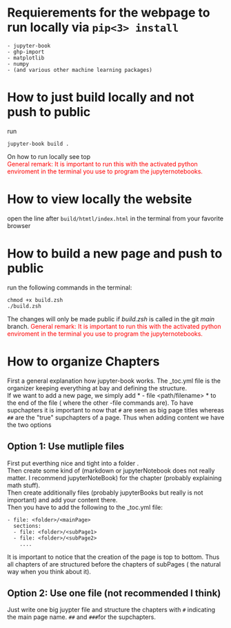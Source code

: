 # Requierements for the webpage to run locally via `pip<3> install`
    - jupyter-book
    - ghp-import
    - matplotlib
    - numpy
    - (and various other machine learning packages)

# How to just build locally and not push to public
run 
```
jupyter-book build .
```

On how to run locally see top \
<span style="color: red">
General remark: It is important to run this with the activated python enviroment in the terminal you use to program the jupyternotebooks.</span>


# How to view locally the website
open the line after `build/htmtl/index.html` in the terminal from your favorite browser 

# How to build a new page and push to public
run the following commands in the terminal:
```
chmod +x build.zsh
./build.zsh
``` 

The changes will only be made public if *build.zsh* is called in the git *main* branch.
<span style="color: red">
General remark: It is important to run this with the activated python enviroment in the terminal you use to program the jupyternotebooks.</span>

# How to organize Chapters
First a general explanation how jupyter-book works. The _toc.yml file is the organizer keeping everything at bay and defining the structure.\
 If we want to add a new page, we simply add * - file <path/filename> * to the end of the file ( where the other -file commands are). To have supchapters it is important to now that ```#``` are seen as big page titles whereas ```##``` are the "true" supchapters of a page. 
 Thus when adding content we have the two options
## Option 1: Use mutliple files
First put everthing nice and tight into a folder *<folder>*.\
Then create some kind of <mainPage> (markdown or jupyterNotebook does not really matter. I recommend jupyterNoteBook) for the chapter (probably explaining math stuff). \
Then create additionally files (probably jupyterBooks but really is not important) and add your content there.\
Then you have to add the following to the _toc.yml file:
```
- file: <folder>/<mainPage>
  sections:
  - file: <folder>/<subPage1>
  - file: <folder>/<subPage2>
    ....
```
It is important to notice that the creation of the page is top to bottom.
Thus all chapters of <mainPage> are structured before the chapters of subPages ( the natural way when you think about it).
## Option 2: Use one file (not recommended I think)
Just write one big juypter file and structure the chapters with ```#``` indicating the main page name. ```##``` and ```###```for the supchapters.
